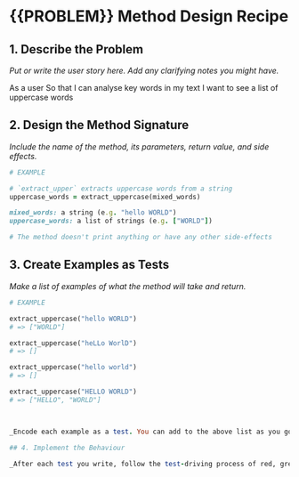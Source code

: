 # {{PROBLEM}} Method Design Recipe

## 1. Describe the Problem

_Put or write the user story here. Add any clarifying notes you might have._

As a user
So that I can analyse key words in my text
I want to see a list of uppercase words

## 2. Design the Method Signature

_Include the name of the method, its parameters, return value, and side effects._

```ruby
# EXAMPLE

# `extract_upper` extracts uppercase words from a string
uppercase_words = extract_uppercase(mixed_words)

mixed_words: a string (e.g. "hello WORLD")
uppercase_words: a list of strings (e.g. ["WORLD"])

# The method doesn't print anything or have any other side-effects
```

## 3. Create Examples as Tests

_Make a list of examples of what the method will take and return._

```ruby
# EXAMPLE

extract_uppercase("hello WORLD")
# => ["WORLD"]

extract_uppercase("heLLo WorlD")
# => []

extract_uppercase("hello world")
# => []

extract_uppercase("HELLO WORLD")
# => ["HELLO", "WORLD"]



_Encode each example as a test. You can add to the above list as you go._

## 4. Implement the Behaviour

_After each test you write, follow the test-driving process of red, green, refactor to implement the behaviour._
